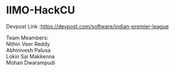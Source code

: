 # IIMO-HackCU

Devpost Link :https://devpost.com/software/indian-premier-league


Team Meambers: <br/>
Nithin Veer Reddy<br/>
Abhinivesh Palusa<br/>
Lokin Sai Makkenna<br/>
Mohan Dwarampudi<br/>
